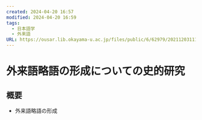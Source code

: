 ```yaml
---
created: 2024-04-20 16:57
modified: 2024-04-20 16:59
tags:
  - 日本語学
  - 外来語
URL: https://ousar.lib.okayama-u.ac.jp/files/public/6/62979/20211203111833290622/K0006528_fulltext.pdf
---
```


# 外来語略語の形成についての史的研究

## 概要

- 外来語略語の形成
